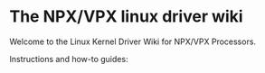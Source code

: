 # The NPX/VPX linux driver wiki

Welcome to the Linux Kernel Driver Wiki for NPX/VPX Processors. 

Instructions and how-to guides:


